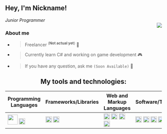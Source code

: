 ## Hey, I'm Nickname!
*<!--Web Developer /--> Junior Programmer*
<br />
<img align="right" src="https://github-readme-stats.vercel.app/api?username=nickn4medev&show_icons=true&theme=tokyonight">

### About me
+ > Freelancer <sup>(**Not actual yet**)</sup> 👤<!--FrontEnd Engineer and BackEnd Engineer 💻-->
+ > Currently learn C# and working on game development 🎮
+ > If you have any question, ask me <!--[here](https://discord.com/)-->`(Soon Available)` 💬

<h2 align="center">My tools and technologies:</h2>

| **Programming Languages** | **Frameworks/Libraries** | **Web and Markup Languages** | **Software/Tools** |
| ------------- | ------------- | ------------- | ------------- |
| <code><img height="32" width="32" src="https://cdn.simpleicons.org/csharp.svg" /></code> <code><img height="20" src="" alt="C++"></code> <!--<code><img height="20" src="" alt="Java"></code>--> | <!--<code><img height="20" src="" alt="Reactjs"></code>--> <code><img height="20" src="" alt="TailwindCSS"></code> <code><img height="20" src="" alt="Discordjs"></code> | <code><img height="20" src="" alt="Html"></code> <code><img height="20" src="" alt="Css"></code> <code><img height="20" src="" alt="Javascript"></code> <code><img height="20" src="" alt="Nodejs"></code> | <code><img height="20" src="" alt="Visual Studio"></code> <code><img height="20" src="" alt="Visual Studio Code"></code> <code><img height="20" src="" alt="Git"></code> <code><img height="20" src="" alt="Blender"></code> |
